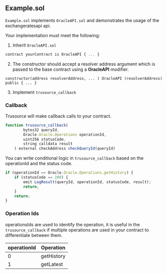 ## Example.sol

`Example.sol` implements `OracleAPI.sol` and demonstrates the usage of the exchangeratesapi api.

Your implementation must meet the following:

1. Inherit `OracleAPI.sol`

```javascript
contract yourContract is OracleAPI { ... }
```

2. The constructor should accept a resolver address argument which is passed to the base contract using a **OracleAPI** modifier.

`constructor(address resolverAddress, ... ) OracleAPI (resolverAddress) public { ... }`

3. Implement `trusource_callback`

### Callback

Trusource will make callback calls to your contract.

```javascript
function trusource_callback(
        bytes32 queryId,
        Oracle.Oracle.Operations operationId,
        uint256 statusCode,
        string calldata result
    ) external checkAddress checkQueryId(queryId)
```

You can write conditional logic in `trusource_callback` based on the operationId and the status code.

```javascript
if (operationId == Oracle.Oracle.Operations.getHistory) {
	if (statusCode == 200) {
		emit LogResult(queryId, operationId, statusCode, result);
		return;
	}
	return;
}
```

### Operation Ids

operationsIds are used to identify the operation, it is useful in the `trusource_callback` if multiple operations are used in your contract to differentiate between them.

| operationId | Operation     |
| ----------- | ------------- |
| 0  | getHistory |
| 1  | getLatest |
